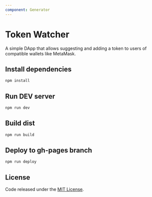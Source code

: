 ```yaml
---
component: Generator
---
```


# Token Watcher

A simple DApp that allows suggesting and adding a token to users of compatible wallets like MetaMask.

## Install dependencies

```bash
npm install
```

## Run DEV server

```bash
npm run dev
```

## Build dist

```bash
npm run build
```

## Deploy to gh-pages branch

```bash
npm run deploy
```

## License

Code released under the [MIT License](https://github.com/vittominacori/watch-token/blob/master/LICENSE).
